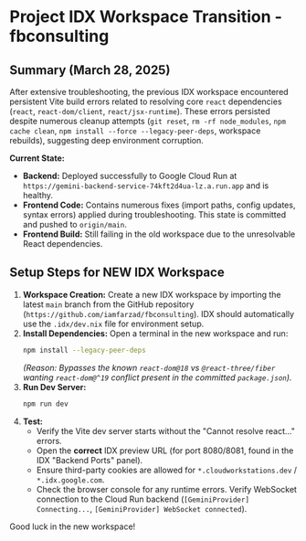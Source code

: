 # Project IDX Workspace Transition - fbconsulting

## Summary (March 28, 2025)

After extensive troubleshooting, the previous IDX workspace encountered persistent Vite build errors related to resolving core `react` dependencies (`react`, `react-dom/client`, `react/jsx-runtime`). These errors persisted despite numerous cleanup attempts (`git reset`, `rm -rf node_modules`, `npm cache clean`, `npm install --force --legacy-peer-deps`, workspace rebuilds), suggesting deep environment corruption.

**Current State:**

*   **Backend:** Deployed successfully to Google Cloud Run at `https://gemini-backend-service-74kft2d4ua-lz.a.run.app` and is healthy.
*   **Frontend Code:** Contains numerous fixes (import paths, config updates, syntax errors) applied during troubleshooting. This state is committed and pushed to `origin/main`.
*   **Frontend Build:** Still failing in the old workspace due to the unresolvable React dependencies.

## Setup Steps for NEW IDX Workspace

1.  **Workspace Creation:** Create a new IDX workspace by importing the latest `main` branch from the GitHub repository (`https://github.com/iamfarzad/fbconsulting`). IDX should automatically use the `.idx/dev.nix` file for environment setup.
2.  **Install Dependencies:** Open a terminal in the new workspace and run:
    ```bash
    npm install --legacy-peer-deps
    ```
    *(Reason: Bypasses the known `react-dom@18` vs `@react-three/fiber` wanting `react-dom@^19` conflict present in the committed `package.json`).*
3.  **Run Dev Server:**
    ```bash
    npm run dev
    ```
4.  **Test:**
    *   Verify the Vite dev server starts without the "Cannot resolve react..." errors.
    *   Open the **correct** IDX preview URL (for port 8080/8081, found in the IDX "Backend Ports" panel).
    *   Ensure third-party cookies are allowed for `*.cloudworkstations.dev` / `*.idx.google.com`.
    *   Check the browser console for any runtime errors. Verify WebSocket connection to the Cloud Run backend (`[GeminiProvider] Connecting...`, `[GeminiProvider] WebSocket connected`).

Good luck in the new workspace!
